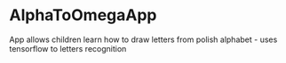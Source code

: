 # AlphaToOmegaApp
App allows children learn how to draw letters from polish alphabet - uses tensorflow to letters recognition
